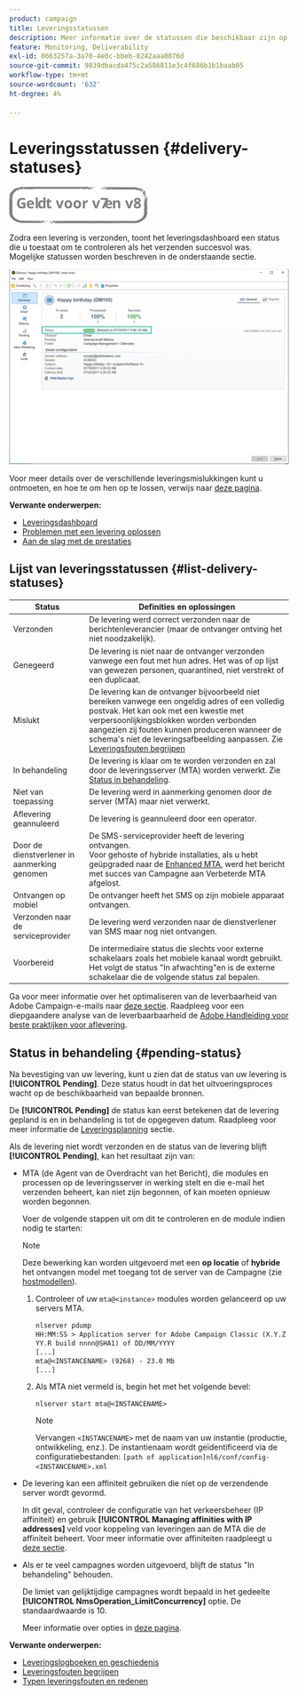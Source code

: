 ```yaml
---
product: campaign
title: Leveringsstatussen
description: Meer informatie over de statussen die beschikbaar zijn op het dashboard voor levering
feature: Monitoring, Deliverability
exl-id: 0663257a-3a70-4e0c-bbeb-8242aaa0876d
source-git-commit: 9839dbacda475c2a586811e3c4f686b1b1baab05
workflow-type: tm+mt
source-wordcount: '632'
ht-degree: 4%

---
```


# Leveringsstatussen {#delivery-statuses}

![](../../assets/common.svg)

<!--ajouter intro 

ajouter screenshot -->

Zodra een levering is verzonden, toont het leveringsdashboard een status die u toestaat om te controleren als het verzenden succesvol was. Mogelijke statussen worden beschreven in de onderstaande sectie.

![](assets/delivery-status.png)

Voor meer details over de verschillende leveringsmislukkingen kunt u ontmoeten, en hoe te om hen op te lossen, verwijs naar [deze pagina](understanding-delivery-failures.md).

**Verwante onderwerpen:**

* [Leveringsdashboard](delivery-dashboard.md)
* [Problemen met een levering oplossen](delivery-troubleshooting.md)
* [Aan de slag met de prestaties](about-deliverability.md)

## Lijst van leveringsstatussen {#list-delivery-statuses}

<table> 
 <thead> 
  <tr> 
   <th> Status<br /> </th> 
   <th> Definities en oplossingen<br /> </th> 
  </tr> 
 </thead> 
 <tbody> 
  <tr> 
   <td> Verzonden<br /> </td> 
   <td> De levering werd correct verzonden naar de berichtenleverancier (maar de ontvanger ontving het niet noodzakelijk).<br /> </td> 
  </tr> 
  <tr> 
   <td> Genegeerd<br /> </td> 
   <td> De levering is niet naar de ontvanger verzonden vanwege een fout met hun adres. Het was of op lijst van gewezen personen, quarantined, niet verstrekt of een duplicaat. <br /> </td> 
  </tr> 
  <tr> 
   <td> Mislukt<br /> </td> 
   <td> De levering kan de ontvanger bijvoorbeeld niet bereiken vanwege een ongeldig adres of een volledig postvak. Het kan ook met een kwestie met verpersoonlijkingsblokken worden verbonden aangezien zij fouten kunnen produceren wanneer de schema's niet de leveringsafbeelding aanpassen. Zie <a href="understanding-delivery-failures.md" target="_blank">Leveringsfouten begrijpen</a><br /> </td> 
  </tr>
  <tr> 
   <td> In behandeling<br /> </td> 
   <td> De levering is klaar om te worden verzonden en zal door de leveringsserver (MTA) worden verwerkt. Zie <a href="#pending-status" target="_blank">Status in behandeling</a>.<br /> </td> 
  </tr> 
  <tr> 
   <td> Niet van toepassing<br /> </td> 
   <td> De levering werd in aanmerking genomen door de server (MTA) maar niet verwerkt.<br /> </td> 
  </tr>  
  <tr> 
   <td> Aflevering geannuleerd<br /> </td> 
   <td> De levering is geannuleerd door een operator.<br /> </td> 
  </tr> 
  <tr> 
   <td> Door de dienstverlener in aanmerking genomen<br /> </td> 
   <td> De SMS-serviceprovider heeft de levering ontvangen.<br /> Voor gehoste of hybride installaties, als u hebt geüpgraded naar de <a href="sending-with-enhanced-mta.md" target="_blank">Enhanced MTA</a>, werd het bericht met succes van Campagne aan Verbeterde MTA afgelost.</td> 
  </tr> 
  <tr> 
   <td> Ontvangen op mobiel<br /> </td> 
   <td> De ontvanger heeft het SMS op zijn mobiele apparaat ontvangen.<br /> </td> 
  </tr>
  <tr> 
   <td> Verzonden naar de serviceprovider<br /> </td> 
   <td> De levering werd verzonden naar de dienstverlener van SMS maar nog niet ontvangen.<br />
   </td> 
  </tr> 
  <tr> 
   <td> Voorbereid<br /> </td> 
   <td> De intermediaire status die slechts voor externe schakelaars zoals het mobiele kanaal wordt gebruikt. Het volgt de status "In afwachting"en is de externe schakelaar die de volgende status zal bepalen.<br /> </td> 
  </tr> 
 </tbody> 
</table>

Ga voor meer informatie over het optimaliseren van de leverbaarheid van Adobe Campaign-e-mails naar [deze sectie](about-deliverability.md). Raadpleeg voor een diepgaandere analyse van de leverbaarbaarheid de [Adobe Handleiding voor beste praktijken voor aflevering](https://experienceleague.adobe.com/docs/deliverability-learn/deliverability-best-practice-guide/introduction.html?lang=nl).

## Status in behandeling {#pending-status}

Na bevestiging van uw levering, kunt u zien dat de status van uw levering is **[!UICONTROL Pending]**. Deze status houdt in dat het uitvoeringsproces wacht op de beschikbaarheid van bepaalde bronnen.

De **[!UICONTROL Pending]** de status kan eerst betekenen dat de levering gepland is en in behandeling is tot de opgegeven datum. Raadpleeg voor meer informatie de [Leveringsplanning](steps-sending-the-delivery.md#scheduling-the-delivery-sending) sectie.

Als de levering niet wordt verzonden en de status van de levering blijft **[!UICONTROL Pending]**, kan het resultaat zijn van:

* MTA (de Agent van de Overdracht van het Bericht), die modules en processen op de leveringsserver in werking stelt en die e-mail het verzenden beheert, kan niet zijn begonnen, of kan moeten opnieuw worden begonnen.

   Voer de volgende stappen uit om dit te controleren en de module indien nodig te starten:

   >[!NOTE]
   >
   >Deze bewerking kan worden uitgevoerd met een **op locatie** of **hybride** het ontvangen model met toegang tot de server van de Campagne (zie [hostmodellen](../../installation/using/hosting-models.md)).

   1. Controleer of uw `mta@<instance>` modules worden gelanceerd op uw servers MTA.

      ```
      nlserver pdump
      HH:MM:SS > Application server for Adobe Campaign Classic (X.Y.Z YY.R build nnnn@SHA1) of DD/MM/YYYY
      [...]
      mta@<INSTANCENAME> (9268) - 23.0 Mb
      [...]
      ```

   1. Als MTA niet vermeld is, begin het met het volgende bevel:

      ```
      nlserver start mta@<INSTANCENAME>
      ```

      >[!NOTE]
      >
      >Vervangen `<INSTANCENAME>` met de naam van uw instantie (productie, ontwikkeling, enz.). De instantienaam wordt geïdentificeerd via de configuratiebestanden: `[path of application]nl6/conf/config-<INSTANCENAME>.xml`

* De levering kan een affiniteit gebruiken die niet op de verzendende server wordt gevormd.

   In dit geval, controleer de configuratie van het verkeersbeheer (IP affiniteit) en gebruik **[!UICONTROL Managing affinities with IP addresses]** veld voor koppeling van leveringen aan de MTA die de affiniteit beheert. Voor meer informatie over affiniteiten raadpleegt u [deze sectie](../../installation/using/configure-delivery-settings.md).

* Als er te veel campagnes worden uitgevoerd, blijft de status &quot;In behandeling&quot; behouden.

   De limiet van gelijktijdige campagnes wordt bepaald in het gedeelte **[!UICONTROL NmsOperation_LimitConcurrency]** optie. De standaardwaarde is 10.

   Meer informatie over opties in [deze pagina](../../installation/using/configuring-campaign-options.md).


**Verwante onderwerpen:**

* [Leveringslogboeken en geschiedenis](#delivery-logs-and-history)
* [Leveringsfouten begrijpen](understanding-delivery-failures.md)
* [Typen leveringsfouten en redenen](understanding-delivery-failures.md#delivery-failure-types-and-reasons)
